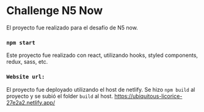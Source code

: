 # Challenge N5 Now

El proyecto fue realizado para el desafío de N5 now.

### `npm start`

Este proyecto fue realizado con react, utilizando hooks, styled components, redux, sass, etc.

### `Website url:`

El proyecto fue deployado utilizando el host de netlify.
Se hizo `npm build` al proyecto y se subió el folder `build` al host.
https://ubiquitous-licorice-27e2a2.netlify.app/
